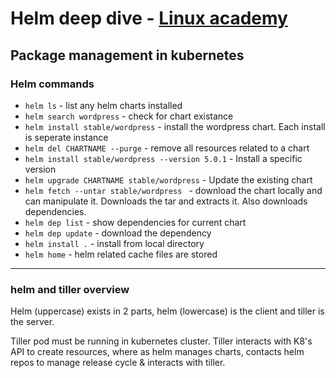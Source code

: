 # Helm deep dive - [Linux academy](!https://linuxacademy.com/cp/modules/view/id/320#/)


## Package management in kubernetes


### Helm commands

* `helm ls` - list any helm charts installed
* `helm search wordpress` - check for chart existance
* `helm install stable/wordpress` - install the wordpress chart. Each install is seperate instance
*  `helm del CHARTNAME --purge` - remove all resources related to a chart
* `helm install stable/wordpress --version 5.0.1` - Install a specific version
* `helm upgrade CHARTNAME stable/wordpress` - Update the existing chart
* `helm fetch --untar stable/wordpress ` - download the chart locally and can manipulate it. Downloads the tar and extracts it. Also downloads dependencies.
* `helm dep list` - show dependencies for current chart
* `helm dep update` - download the dependency 
* `helm install .` - install from local directory
* `helm home` - helm related cache files are stored
---

### helm and tiller overview
Helm (uppercase) exists in 2 parts, helm (lowercase) is the client and tiller is the server.  

Tiller pod must be running in kubernetes cluster. Tiller interacts with K8's API to create resources, where as helm manages charts, contacts helm repos to manage release cycle & interacts with tiller.